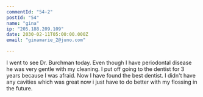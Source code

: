```yaml
---
commentId: "54-2"
postId: "54"
name: "gina"
ip: "205.188.209.109"
date: 2030-02-11T05:00:00.000Z
email: "ginamarie_2@juno.com"

---
```

<p>I went to see Dr. Burchman today.  Even though I have periodontal disease he was very gentle with my cleaning.  I put off going to the dentist for 3 years because I was afraid.  Now I have found the best dentist.  I didn't have any cavities which was great now i just have to do better with my flossing in the future.</p>